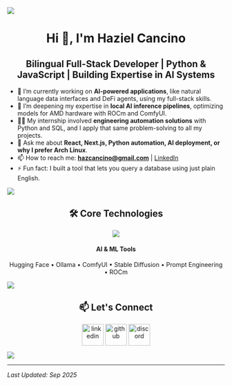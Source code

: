<!-- horizontal divider -->
<img src="https://user-images.githubusercontent.com/73097560/115834477-dbab4500-a447-11eb-908a-139a6edaec5c.gif">

<!-- h1 without bottom border -->
<div align="center">
  <h1>Hi 👋, I'm Haziel Cancino</h1>
</div>

<!-- h2 without bottom border -->
<div align="center">
  <h2>Bilingual Full-Stack Developer | Python & JavaScript | Building Expertise in AI Systems</h2>
</div>

<!-- Introduction start -->
- 🔭 I’m currently working on **AI-powered applications**, like natural language data interfaces and DeFi agents, using my full-stack skills.
- 🌱 I’m deepening my expertise in **local AI inference pipelines**, optimizing models for AMD hardware with ROCm and ComfyUI.
- 👨‍💻 My internship involved **engineering automation solutions** with Python and SQL, and I apply that same problem-solving to all my projects.
- 💬 Ask me about **React, Next.js, Python automation, AI deployment, or why I prefer Arch Linux**.
- 📫 How to reach me: **hazcancino@gmail.com** | <a href="https://www.linkedin.com/in/haziel-cancino-/">LinkedIn</a>
- ⚡ Fun fact: I built a tool that lets you query a database using just plain English.

<!-- Introduction end -->

<!-- horizontal divider -->
<img src="https://user-images.githubusercontent.com/73097560/115834477-dbab4500-a447-11eb-908a-139a6edaec5c.gif">

<!-- Tech Stack Section -->
<div align="center">
  <h2>🛠️ Core Technologies</h2>
</div>

<p align="center">
  <a href="https://skillicons.dev">
    <!-- Curated list to match your resume -->
    <img src="https://skillicons.dev/icons?i=python,javascript,react,nextjs,nodejs,tailwind,docker,git,github,linux,postgresql,sqlite,html,css,java,cpp&perline=16" />
  </a>
</p>

<!-- AI/ML Specific Tools -->
<div align="center">
  <h4>AI & ML Tools</h4>
  <p>Hugging Face • Ollama • ComfyUI • Stable Diffusion • Prompt Engineering • ROCm</p>
</div>

<!-- horizontal divider -->
<img src="https://user-images.githubusercontent.com/73097560/115834477-dbab4500-a447-11eb-908a-139a6edaec5c.gif">

<!-- Connect with me -->
<div align="center">
  <h2>📫 Let's Connect</h2>
</div>

<p align="center">
<a href="https://www.linkedin.com/in/haziel-cancino-/" target="blank"><img align="center" src="https://user-images.githubusercontent.com/88904952/234979284-68c11d7f-1acc-4f0c-ac78-044e1037d7b0.png" alt="linkedin" height="50" width="50" /></a>
<a href="https://github.com/HazielCancino" target="blank"><img align="center" src="https://skillicons.dev/icons?i=github" alt="github" height="50" width="50" /></a>
<a href="https://discordapp.com/users/hazcang" target="blank"><img align="center" src="https://user-images.githubusercontent.com/88904952/234982627-019fd336-6248-453c-9b05-97c13fd1d207.png" alt="discord" height="50" width="50" /></a>
</p>



<!-- horizontal divider -->
<img src="https://user-images.githubusercontent.com/73097560/115834477-dbab4500-a447-11eb-908a-139a6edaec5c.gif">

---



<i>Last Updated: Sep 2025</i>
